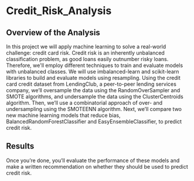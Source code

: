 # Credit_Risk_Analysis

## Overview of the Analysis

  In this project we will apply machine learning to solve a real-world challenge: credit card risk. Credit risk is an inherently unbalanced classification problem, as good loans easily outnumber risky loans. Therefore, we'll employ different techniques to train and evaluate models with unbalanced classes. We will use imbalanced-learn and scikit-learn libraries to build and evaluate models using resampling.
  Using the credit card credit dataset from LendingClub, a peer-to-peer lending services company, we’ll oversample the data using the RandomOverSampler and SMOTE algorithms, and undersample the data using the ClusterCentroids algorithm. Then, we’ll use a combinatorial approach of over- and undersampling using the SMOTEENN algorithm. Next, we’ll compare two new machine learning models that reduce bias, BalancedRandomForestClassifier and EasyEnsembleClassifier, to predict credit risk. 
  

## Results







Once you’re done, you’ll evaluate the performance of these models and make a written recommendation on whether they should be used to predict credit risk.
